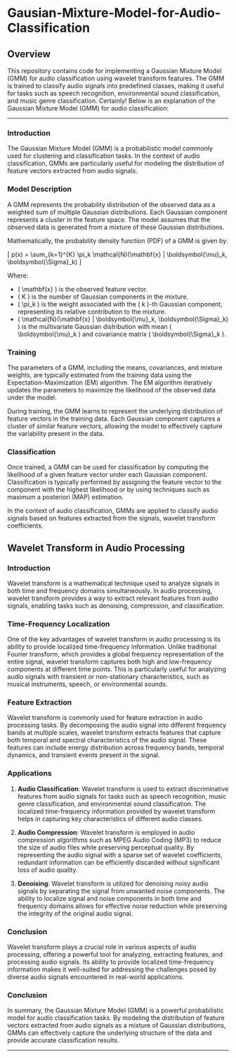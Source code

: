 # Gausian-Mixture-Model-for-Audio-Classification
## Overview
This repository contains code for implementing a Gaussian Mixture Model (GMM) for audio classification using wavelet transform features. The GMM is trained to classify audio signals into predefined classes, making it useful for tasks such as speech recognition, environmental sound classification, and music genre classification.
Certainly! Below is an explanation of the Gaussian Mixture Model (GMM) for audio classification:

---


### Introduction
The Gaussian Mixture Model (GMM) is a probabilistic model commonly used for clustering and classification tasks. In the context of audio classification, GMMs are particularly useful for modeling the distribution of feature vectors extracted from audio signals.

### Model Description
A GMM represents the probability distribution of the observed data as a weighted sum of multiple Gaussian distributions. Each Gaussian component represents a cluster in the feature space. The model assumes that the observed data is generated from a mixture of these Gaussian distributions.

Mathematically, the probability density function (PDF) of a GMM is given by:

\[ p(x) = \sum_{k=1}^{K} \pi_k \mathcal{N}(\mathbf{x} | \boldsymbol{\mu}_k, \boldsymbol{\Sigma}_k) \]

Where:
- \( \mathbf{x} \) is the observed feature vector.
- \( K \) is the number of Gaussian components in the mixture.
- \( \pi_k \) is the weight associated with the \( k \)-th Gaussian component, representing its relative contribution to the mixture.
- \( \mathcal{N}(\mathbf{x} | \boldsymbol{\mu}_k, \boldsymbol{\Sigma}_k) \) is the multivariate Gaussian distribution with mean \( \boldsymbol{\mu}_k \) and covariance matrix \( \boldsymbol{\Sigma}_k \).

### Training
The parameters of a GMM, including the means, covariances, and mixture weights, are typically estimated from the training data using the Expectation-Maximization (EM) algorithm. The EM algorithm iteratively updates the parameters to maximize the likelihood of the observed data under the model.

During training, the GMM learns to represent the underlying distribution of feature vectors in the training data. Each Gaussian component captures a cluster of similar feature vectors, allowing the model to effectively capture the variability present in the data.

### Classification
Once trained, a GMM can be used for classification by computing the likelihood of a given feature vector under each Gaussian component. Classification is typically performed by assigning the feature vector to the component with the highest likelihood or by using techniques such as maximum a posteriori (MAP) estimation.

In the context of audio classification, GMMs are applied to classify audio signals based on features extracted from the signals, wavelet transform coefficients.


## Wavelet Transform in Audio Processing

### Introduction
Wavelet transform is a mathematical technique used to analyze signals in both time and frequency domains simultaneously. In audio processing, wavelet transform provides a way to extract relevant features from audio signals, enabling tasks such as denoising, compression, and classification.

### Time-Frequency Localization
One of the key advantages of wavelet transform in audio processing is its ability to provide localized time-frequency information. Unlike traditional Fourier transform, which provides a global frequency representation of the entire signal, wavelet transform captures both high and low-frequency components at different time points. This is particularly useful for analyzing audio signals with transient or non-stationary characteristics, such as musical instruments, speech, or environmental sounds.

### Feature Extraction
Wavelet transform is commonly used for feature extraction in audio processing tasks. By decomposing the audio signal into different frequency bands at multiple scales, wavelet transform extracts features that capture both temporal and spectral characteristics of the audio signal. These features can include energy distribution across frequency bands, temporal dynamics, and transient events present in the signal.

### Applications
1. **Audio Classification**: Wavelet transform is used to extract discriminative features from audio signals for tasks such as speech recognition, music genre classification, and environmental sound classification. The localized time-frequency information provided by wavelet transform helps in capturing key characteristics of different audio classes.
  
2. **Audio Compression**: Wavelet transform is employed in audio compression algorithms such as MPEG Audio Coding (MP3) to reduce the size of audio files while preserving perceptual quality. By representing the audio signal with a sparse set of wavelet coefficients, redundant information can be efficiently discarded without significant loss of audio quality.

3. **Denoising**: Wavelet transform is utilized for denoising noisy audio signals by separating the signal from unwanted noise components. The ability to localize signal and noise components in both time and frequency domains allows for effective noise reduction while preserving the integrity of the original audio signal.

### Conclusion
Wavelet transform plays a crucial role in various aspects of audio processing, offering a powerful tool for analyzing, extracting features, and processing audio signals. Its ability to provide localized time-frequency information makes it well-suited for addressing the challenges posed by diverse audio signals encountered in real-world applications.


### Conclusion
In summary, the Gaussian Mixture Model (GMM) is a powerful probabilistic model for audio classification tasks. By modeling the distribution of feature vectors extracted from audio signals as a mixture of Gaussian distributions, GMMs can effectively capture the underlying structure of the data and provide accurate classification results.

---
